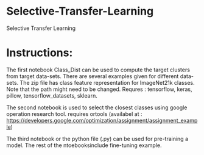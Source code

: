 # Selective-Transfer-Learning
Selective Transfer Learning


# Instructions:

The first notebook Class_Dist can be used to compute the target clusters from target data-sets. There are several examples given for different data-sets. The zip file has class feature representation for ImageNet21k classes. Note that the path might need to be changed.  Requres : tensorflow, keras, pillow, tensorflow_datasets, sklearn.

The second notebook is used to select the closest classes using google operation research tool. requires ortools (availabel at : https://developers.google.com/optimization/assignment/assignment_example)

The third notebook or the python file (.py) can be used for pre-training a model. The rest of the ntoebooksinclude fine-tuning example.

